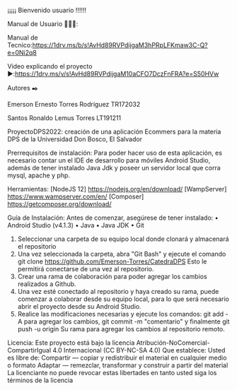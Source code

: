 ¡¡¡¡¡ Bienvenido usuario !!!!!!


Manual de Usuario 🧑🏻‍💻:


Manual de Tecnico:https://1drv.ms/b/s!AvHd89RVPdijgaM3hPRpLFKmaw3C-Q?e=0Ni2q8


Video explicando el proyecto ▶️:https://1drv.ms/v/s!AvHd89RVPdijgaM10aCFO7DczFnFRA?e=S50HVw


Autores ✒️

Emerson Ernesto Torres Rodríguez TR172032

Santos Ronaldo Lemus Torres LT191211

ProyectoDPS2022: 
creación de una aplicación Ecommers para la materia DPS de la Universidad Don Bosco, El Salvador 

Prerrequisitos de instalación:
Para poder hacer uso de esta aplicación, es necesario contar un el IDE de desarrollo para móviles Android Studio, además de tener instalado Java Jdk y poseer un servidor local que corra mysql, apache y php. 

Herramientas:
[NodeJS 12] https://nodejs.org/en/download/ 
[WampServer] https://www.wampserver.com/en/ 
[Composer] https://getcomposer.org/download/ 

Guía de Instalación:
Antes de comenzar, asegúrese de tener instalado: 
•	Android Studio (v4.1.3) 
•	Java 
•	Java JDK 
•	Git 
1.	Seleccionar una carpeta de su equipo local donde clonará y almacenará el repositorio 
2.	Una vez seleccionada la carpeta, abra "Git Bash" y ejecute el comando git clone https://github.com/Emerson-Torres/CatedraDPS  Esto le permitirá conectarse de una vez al repositorio. 
3.	Crear una rama de colaboración para poder agregar los cambios realizados a Github. 
4.	Una vez esté conectado al repositorio y haya creado su rama, puede comenzar a colaborar desde su equipo local, para lo que será necesario abrir el proyecto desde su Android Studio. 
5.	Realice las modificaciones necesarias y ejecute los comandos: git add -A para agregar los cambios, git commit -m "comentario" y finalmente git push -u origin Su rama para agregar los cambios al repositorio remoto. 
 
 
Licencia:
Este proyecto está bajo la licencia Atribución-NoComercial-CompartirIgual 4.0 Internacional (CC BY-NC-SA 4.0) 
Que establece: 
Usted es libre de: Compartir — copiar y redistribuir el material en cualquier medio o formato Adaptar — remezclar, transformar y construir a partir del material La licenciante no puede revocar estas libertades en tanto usted siga los términos de la licencia 
